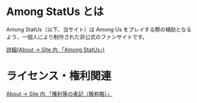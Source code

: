 # Among StatUs とは

Among StatUs（以下、当サイト）は Among Us をプレイする際の補助となるよう、一個人により制作された非公式のファンサイトです。

[詳細(About -> Site 内 「Among StatUs」)](https://among-status.web.app/about)

# ライセンス・権利関連

[About -> Site 内 「権利等の表記（敬称略）」](https://among-status.web.app/about)
